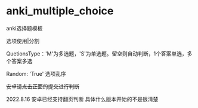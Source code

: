# anki_multiple_choice
anki选择题模板

选项使用|分割

QuetionsType：'M'为多选题，'S'为单选题。留空则自动判断，1个答案单选，多个答案多选

Random: 'True' 选项乱序

~~安卓请点击正面的提交进行判断~~

2022.8.16 安卓已经支持翻页判断 具体什么版本开始的不是很清楚

